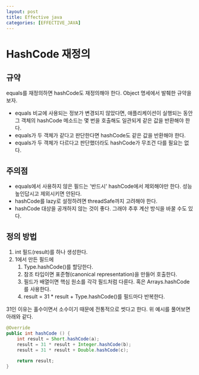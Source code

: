 ```yaml
---
layout: post
title: Effective java
categories: [EFFECTIVE_JAVA]
---
```




# HashCode 재정의


## 규약

equals를 재정의하면 hashCode도 재정의해야 한다. Object 명세에서 발췌한 규약을 보자.

- equals 비교에 사용되는 정보가 변경되지 않았다면, 애플리케이션이 실행되는 동안 그 객체의 hashCode 메소드는 몇 번을 호출해도 일관되게 같은 값을 반환해야 한다.
- equals가 두 객체가 같다고 판단한다면 hashCode도 같은 값을 반환해야 한다.
- equals가 두 객체가 다르다고 판단했더라도 hashCode가 무조건 다를 필요는 없다.


## 주의점

- equals에서 사용하지 않은 필드는 '반드시' hashCode에서 제외해야만 한다. 성능 높인답시고 제외시키면 안된다.
- hashCode를 lazy로 설정하려면 threadSafe까지 고려해야 한다.
- hashCode 대상을 공개하지 않는 것이 좋다. 그래야 추후 계산 방식을 바꿀 수도 있다.

## 정의 방법

1. int 필드(result)를 하나 생성한다.
2. 1에서 만든 필드에
   1. Type.hashCode()를 할당한다.
   2. 참조 타입이면 표준형(canonical representation)을 만들어 호출한다.
   3. 필드가 배열이면 핵심 원소를 각각 필드처럼 다룬다. 혹은 Arrays.hashCode를 사용한다.
   4. result = 31 * result + Type.hashCode()를 필드마다 반복한다.

31인 이유는 홀수이면서 소수이기 때문에 전통적으로 썻다고 한다. 위 예시를 풀어보면 아래와 같다.

```java
@Override
public int hashCode () {
    int result = Short.hashCode(a);
    result = 31 * result + Integer.hashCode(b);
    result = 31 * result + Double.hashCode(c);
    
    return result;
}
```